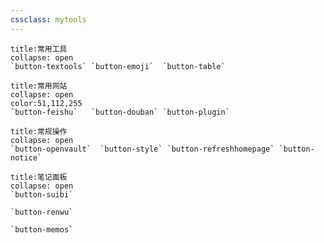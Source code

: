 ```yaml
---
cssclass: mytools
---
```




```ad-tip
title:常用工具
collapse: open
`button-textools` `button-emoji`  `button-table` 

```

```ad-example
title:常用网站
collapse: open
color:51,112,255
`button-feishu`   `button-douban` `button-plugin`
```


```ad-info
title:常规操作
collapse: open
`button-openvault`  `button-style` `button-refreshhomepage` `button-notice`
```

```ad-abstract
title:笔记面板
collapse: open
`button-suibi` 

`button-renwu`

`button-memos`


```
